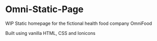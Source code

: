 # Omni-Static-Page
WIP Static homepage for the fictional health food company OmniFood

Built using vanilla HTML, CSS and Ionicons
